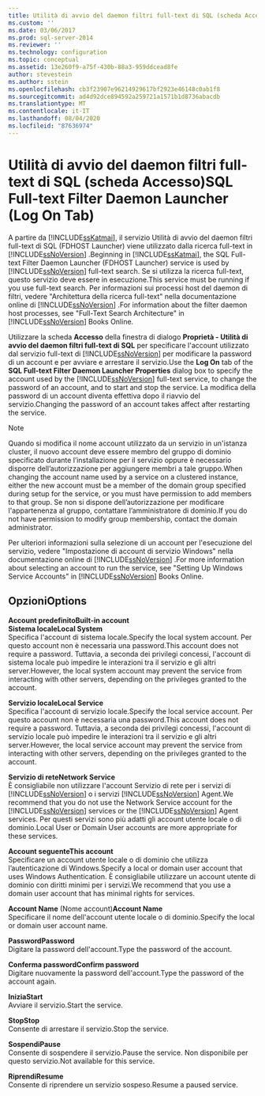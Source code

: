 ```yaml
---
title: Utilità di avvio del daemon filtri full-text di SQL (scheda Accesso) | Microsoft Docs
ms.custom: ''
ms.date: 03/06/2017
ms.prod: sql-server-2014
ms.reviewer: ''
ms.technology: configuration
ms.topic: conceptual
ms.assetid: 13e260f9-a75f-430b-88a3-959ddcead8fe
author: stevestein
ms.author: sstein
ms.openlocfilehash: cb3f23907e96214929617bf2923e46148c0ab1f8
ms.sourcegitcommit: ad4d92dce894592a259721a1571b1d8736abacdb
ms.translationtype: MT
ms.contentlocale: it-IT
ms.lasthandoff: 08/04/2020
ms.locfileid: "87636974"
---
```

# <a name="sql-full-text-filter-daemon-launcher-log-on-tab"></a><span data-ttu-id="be86e-102">Utilità di avvio del daemon filtri full-text di SQL (scheda Accesso)</span><span class="sxs-lookup"><span data-stu-id="be86e-102">SQL Full-text Filter Daemon Launcher (Log On Tab)</span></span>
  <span data-ttu-id="be86e-103">A partire da [!INCLUDE[ssKatmai](../../includes/sskatmai-md.md)], il servizio Utilità di avvio del daemon filtri full-text di SQL (FDHOST Launcher) viene utilizzato dalla ricerca full-text in [!INCLUDE[ssNoVersion](../../includes/ssnoversion-md.md)] .</span><span class="sxs-lookup"><span data-stu-id="be86e-103">Beginning in [!INCLUDE[ssKatmai](../../includes/sskatmai-md.md)], the SQL Full-text Filter Daemon Launcher (FDHOST Launcher) service is used by [!INCLUDE[ssNoVersion](../../includes/ssnoversion-md.md)] full-text search.</span></span> <span data-ttu-id="be86e-104">Se si utilizza la ricerca full-text, questo servizio deve essere in esecuzione.</span><span class="sxs-lookup"><span data-stu-id="be86e-104">This service must be running if you use full-text search.</span></span> <span data-ttu-id="be86e-105">Per informazioni sui processi host del daemon di filtri, vedere "Architettura della ricerca full-text" nella documentazione online di [!INCLUDE[ssNoVersion](../../includes/ssnoversion-md.md)] .</span><span class="sxs-lookup"><span data-stu-id="be86e-105">For information about the filter daemon host processes, see "Full-Text Search Architecture" in [!INCLUDE[ssNoVersion](../../includes/ssnoversion-md.md)] Books Online.</span></span>  
  
 <span data-ttu-id="be86e-106">Utilizzare la scheda **Accesso** della finestra di dialogo **Proprietà - Utilità di avvio del daemon filtri full-text di SQL** per specificare l'account utilizzato dal servizio full-text di [!INCLUDE[ssNoVersion](../../includes/ssnoversion-md.md)] per modificare la password di un account e per avviare e arrestare il servizio.</span><span class="sxs-lookup"><span data-stu-id="be86e-106">Use the **Log On** tab of the **SQL Full-text Filter Daemon Launcher  Properties** dialog box to specify the account used by the [!INCLUDE[ssNoVersion](../../includes/ssnoversion-md.md)] full-text service, to change the password of an account, and to start and stop the service.</span></span> <span data-ttu-id="be86e-107">La modifica della password di un account diventa effettiva dopo il riavvio del servizio.</span><span class="sxs-lookup"><span data-stu-id="be86e-107">Changing the password of an account takes affect after restarting the service.</span></span>  
  
> [!NOTE]  
>  <span data-ttu-id="be86e-108">Quando si modifica il nome account utilizzato da un servizio in un'istanza cluster, il nuovo account deve essere membro del gruppo di dominio specificato durante l’installazione per il servizio oppure è necessario disporre dell’autorizzazione per aggiungere membri a tale gruppo.</span><span class="sxs-lookup"><span data-stu-id="be86e-108">When changing the account name used by a service on a clustered instance, either the new account must be a member of the domain group specified during setup for the service, or you must have permission to add members to that group.</span></span> <span data-ttu-id="be86e-109">Se non si dispone dell’autorizzazione per modificare l'appartenenza al gruppo, contattare l’amministratore di dominio.</span><span class="sxs-lookup"><span data-stu-id="be86e-109">If you do not have permission to modify group membership, contact the domain administrator.</span></span>  
>   
>  <span data-ttu-id="be86e-110">Per ulteriori informazioni sulla selezione di un account per l'esecuzione del servizio, vedere "Impostazione di account di servizio Windows" nella documentazione online di [!INCLUDE[ssNoVersion](../../includes/ssnoversion-md.md)] .</span><span class="sxs-lookup"><span data-stu-id="be86e-110">For more information about selecting an account to run the service, see "Setting Up Windows Service Accounts" in [!INCLUDE[ssNoVersion](../../includes/ssnoversion-md.md)] Books Online.</span></span>  
  
## <a name="options"></a><span data-ttu-id="be86e-111">Opzioni</span><span class="sxs-lookup"><span data-stu-id="be86e-111">Options</span></span>  
 <span data-ttu-id="be86e-112">**Account predefinito**</span><span class="sxs-lookup"><span data-stu-id="be86e-112">**Built-in account**</span></span>  
 <span data-ttu-id="be86e-113">**Sistema locale**</span><span class="sxs-lookup"><span data-stu-id="be86e-113">**Local System**</span></span>  
 <span data-ttu-id="be86e-114">Specifica l'account di sistema locale.</span><span class="sxs-lookup"><span data-stu-id="be86e-114">Specify the local system account.</span></span> <span data-ttu-id="be86e-115">Per questo account non è necessaria una password.</span><span class="sxs-lookup"><span data-stu-id="be86e-115">This account does not require a password.</span></span> <span data-ttu-id="be86e-116">Tuttavia, a seconda dei privilegi concessi, l'account di sistema locale può impedire le interazioni tra il servizio e gli altri server.</span><span class="sxs-lookup"><span data-stu-id="be86e-116">However, the local system account may prevent the service from interacting with other servers, depending on the privileges granted to the account.</span></span>  
  
 <span data-ttu-id="be86e-117">**Servizio locale**</span><span class="sxs-lookup"><span data-stu-id="be86e-117">**Local Service**</span></span>  
 <span data-ttu-id="be86e-118">Specifica l'account di servizio locale.</span><span class="sxs-lookup"><span data-stu-id="be86e-118">Specify the local service account.</span></span> <span data-ttu-id="be86e-119">Per questo account non è necessaria una password.</span><span class="sxs-lookup"><span data-stu-id="be86e-119">This account does not require a password.</span></span> <span data-ttu-id="be86e-120">Tuttavia, a seconda dei privilegi concessi, l'account di servizio locale può impedire le interazioni tra il servizio e gli altri server.</span><span class="sxs-lookup"><span data-stu-id="be86e-120">However, the local service account may prevent the service from interacting with other servers, depending on the privileges granted to the account.</span></span>  
  
 <span data-ttu-id="be86e-121">**Servizio di rete**</span><span class="sxs-lookup"><span data-stu-id="be86e-121">**Network Service**</span></span>  
 <span data-ttu-id="be86e-122">È consigliabile non utilizzare l'account Servizio di rete per i servizi di [!INCLUDE[ssNoVersion](../../includes/ssnoversion-md.md)] o i servizi [!INCLUDE[ssNoVersion](../../includes/ssnoversion-md.md)] Agent.</span><span class="sxs-lookup"><span data-stu-id="be86e-122">We recommend that you do not use the Network Service account for the [!INCLUDE[ssNoVersion](../../includes/ssnoversion-md.md)] services or the [!INCLUDE[ssNoVersion](../../includes/ssnoversion-md.md)] Agent services.</span></span> <span data-ttu-id="be86e-123">Per questi servizi sono più adatti gli account utente locale o di dominio.</span><span class="sxs-lookup"><span data-stu-id="be86e-123">Local User or Domain User accounts are more appropriate for these services.</span></span>  
  
 <span data-ttu-id="be86e-124">**Account seguente**</span><span class="sxs-lookup"><span data-stu-id="be86e-124">**This account**</span></span>  
 <span data-ttu-id="be86e-125">Specificare un account utente locale o di dominio che utilizza l’autenticazione di Windows.</span><span class="sxs-lookup"><span data-stu-id="be86e-125">Specify a local or domain user account that uses Windows Authentication.</span></span> <span data-ttu-id="be86e-126">È consigliabile utilizzare un account utente di dominio con diritti minimi per i servizi.</span><span class="sxs-lookup"><span data-stu-id="be86e-126">We recommend that you use a domain user account that has minimal rights for services.</span></span>  
  
 <span data-ttu-id="be86e-127">**Account Name** (Nome account)</span><span class="sxs-lookup"><span data-stu-id="be86e-127">**Account Name**</span></span>  
 <span data-ttu-id="be86e-128">Specificare il nome dell'account utente locale o di dominio.</span><span class="sxs-lookup"><span data-stu-id="be86e-128">Specify the local or domain user account name.</span></span>  
  
 <span data-ttu-id="be86e-129">**Password**</span><span class="sxs-lookup"><span data-stu-id="be86e-129">**Password**</span></span>  
 <span data-ttu-id="be86e-130">Digitare la password dell'account.</span><span class="sxs-lookup"><span data-stu-id="be86e-130">Type the password of the account.</span></span>  
  
 <span data-ttu-id="be86e-131">**Conferma password**</span><span class="sxs-lookup"><span data-stu-id="be86e-131">**Confirm password**</span></span>  
 <span data-ttu-id="be86e-132">Digitare nuovamente la password dell'account.</span><span class="sxs-lookup"><span data-stu-id="be86e-132">Type the password of the account again.</span></span>  
  
 <span data-ttu-id="be86e-133">**Inizia**</span><span class="sxs-lookup"><span data-stu-id="be86e-133">**Start**</span></span>  
 <span data-ttu-id="be86e-134">Avviare il servizio.</span><span class="sxs-lookup"><span data-stu-id="be86e-134">Start the service.</span></span>  
  
 <span data-ttu-id="be86e-135">**Stop**</span><span class="sxs-lookup"><span data-stu-id="be86e-135">**Stop**</span></span>  
 <span data-ttu-id="be86e-136">Consente di arrestare il servizio.</span><span class="sxs-lookup"><span data-stu-id="be86e-136">Stop the service.</span></span>  
  
 <span data-ttu-id="be86e-137">**Sospendi**</span><span class="sxs-lookup"><span data-stu-id="be86e-137">**Pause**</span></span>  
 <span data-ttu-id="be86e-138">Consente di sospendere il servizio.</span><span class="sxs-lookup"><span data-stu-id="be86e-138">Pause the service.</span></span> <span data-ttu-id="be86e-139">Non disponibile per questo servizio.</span><span class="sxs-lookup"><span data-stu-id="be86e-139">Not available for this service.</span></span>  
  
 <span data-ttu-id="be86e-140">**Riprendi**</span><span class="sxs-lookup"><span data-stu-id="be86e-140">**Resume**</span></span>  
 <span data-ttu-id="be86e-141">Consente di riprendere un servizio sospeso.</span><span class="sxs-lookup"><span data-stu-id="be86e-141">Resume a paused service.</span></span>  
  
  
